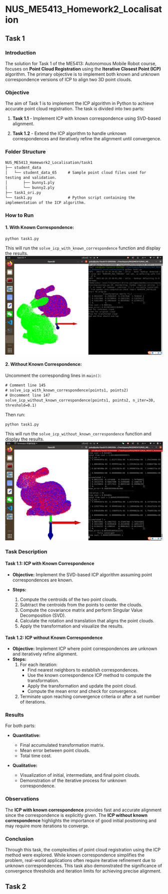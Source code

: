 # NUS_ME5413_Homework2_Localisation

## Task 1

### Introduction

The solution for Task 1 of the ME5413: Autonomous Mobile Robot course, focuses on __Point Cloud Registration__ using the __Iterative Closest Point (ICP)__ algorithm. The primary objective is to implement both known and unknown correspondence versions of ICP to align two 3D point clouds.

### Objective

The aim of Task 1 is to implement the ICP algorithm in Python to achieve accurate point cloud registration. The task is divided into two parts:

1. __Task 1.1__ - Implement ICP with known correspondence using SVD-based alignment.

2. __Task 1.2__ - Extend the ICP algorithm to handle unknown correspondences and iteratively refine the alignment until convergence.

### Folder Structure
```
NUS_ME5413_Homework2_Localisation/task1
├── student_data
│   └── student_data_65     # Sample point cloud files used for testing and validation.
│       ├── bunny1.ply
│       └── bunny2.ply
├── task1_ori.py
└── task1.py                # Python script containing the implementation of the ICP algorithm.
```

### How to Run

#### 1. With Known Correspondence:

```
python task1.py
```
This will run the `solve_icp_with_known_correspondence` function and display the results.
![solve_icp_with_known_correspondence result](./doc/task1.png)

#### 2. Without Known Correspondence:

Uncomment the corresponding lines in `main()`:
```
# Comment line 145
# solve_icp_with_known_correspondence(points1, points2)
# Uncomment line 147
solve_icp_without_known_correspondence(points1, points2, n_iter=30, threshold=0.1)
```

Then run:
```
python task1.py
```
This will run the `solve_icp_without_known_correspondence` function and display the results.
![solve_icp_without_known_correspondence result](./doc/task2_100_0.1.png)

### Task Description
#### Task 1.1: ICP with Known Correspondence

 - __Objective:__ Implement the SVD-based ICP algorithm assuming point correspondences are known.

 - __Steps:__
    1. Compute the centroids of the two point clouds.
    2. Subtract the centroids from the points to center the clouds.
    3. Compute the covariance matrix and perform Singular Value Decomposition (SVD).
    4. Calculate the rotation and translation that aligns the point clouds.
    5. Apply the transformation and visualize the results.

#### Task 1.2: ICP without Known Correspondence

 - __Objective:__ Implement ICP where point correspondences are unknown and iteratively refine alignment.
 - __Steps:__
    1. For each iteration:
         - Find nearest neighbors to establish correspondences.
         - Use the known correspondence ICP method to compute the transformation.
         - Apply the transformation and update the point cloud.
         - Compute the mean error and check for convergence.
    2. Terminate upon reaching convergence criteria or after a set number of iterations.

### Results

For both parts:

- __Quantitative:__
     - Final accumulated transformation matrix.
     - Mean error between point clouds.
     - Total time cost.

 - __Qualitative:__
     - Visualization of initial, intermediate, and final point clouds.
     - Demonstration of the iterative process for unknown correspondence.

### Observations

The __ICP with known correspondence__ provides fast and accurate alignment since the correspondence is explicitly given.
The __ICP without known correspondence__ highlights the importance of good initial positioning and may require more iterations to converge.

### Conclusion

Through this task, the complexities of point cloud registration using the ICP method were explored. While known correspondence simplifies the problem, real-world applications often require iterative refinement due to unknown correspondences. This task also demonstrated the significance of convergence thresholds and iteration limits for achieving precise alignment.

## Task 2